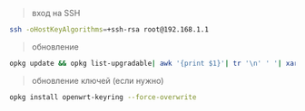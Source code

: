 >вход на SSH
```bash
ssh -oHostKeyAlgorithms=+ssh-rsa root@192.168.1.1
```

>обновление
```bash
opkg update && opkg list-upgradable| awk '{print $1}'| tr '\n' ' '| xargs -r opkg upgrade
```

>обновление ключей (если нужно)
```bash
opkg install openwrt-keyring --force-overwrite
```
